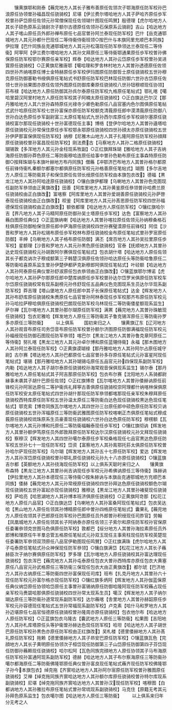 <!-- { "loadSidebar": true } -->
　　镶黄旗鄂和刚泰【蘓完地方人其长子雅布善原任佐领次子鄂海原任防军校孙巴浪原任协领曽孙福昌现任骁骑校】尼堪【伊兰费尔塔哈地方人其子萨哈齐原任歩军校曽孙萨岱原任佐领元孙常僧保现任佐领瑚什图现任鸣賛】殷德理【虎尔哈地方人其长子硕色原系云骑尉次子额尔古德原任佐领孙石保原系云骑尉】吉山【哈达地方人其子喀山原任员外郎孙禅布原任七品官曽孙阿兰泰现任防军校】巴什【岳克通鄂城地方人其元孙都什巴现任二等侍衞侍衞班领○按巴什与本旗同里充顺巴本同族】伊拉理【巴什同族岳克通鄂城地方人其元孙松蔼现任防军叅领达兰泰现任二等侍衞】阿寕阿【伊兰费尔塔哈地方人其孙文拜原任三等侍衞鄂通果原任歩军校曽孙佛保原任防军校鄂尔赛原任亲军校】辉泰【哈达地方人其孙云岱原任歩军校曽孙吴进寳原任骁骑校】○正黄旗尼雅唐鄂【噶哈理和罗舎林村地方人其曽孙透德原任佐领四世孙齐纳喀原任博士金特赫原任歩军校伊玛图原任防御哲士原任骁骑校五世孙穆克原任防御塞勒书绶俱原任笔帖式书舒原任防军校巴林现任防御六世孙古岱原任佐领七世孙翁果图亦原任佐领外图原任防御库秦原任骁骑校八世孙钮穆顺现任协领】荪布禄【哈达地方人原任防御其孙呉尔泰原任防军校九格原任笔帖式】鄂礼喀【噶哈里碧汉阿里村地方人原任防军校其子阿楠太原任骁骑校】○正白旗达巴尔汉【那丹雅哈地方人其六世孙森特原任光禄寺少卿色勒原任八品官塞内色尔图俱原任笔帖式武什哈原任防军校七世孙富保亦原任防军校额克清莪原任郎中漠清莪原任防御八世孙白达色原任歩军副尉富三太原任笔帖式九世孙西尔库原任歩军校胡尔塞原任骁骑校富尔那现任骁骑校十世孙富德现任主事】博络【登伊尔哈地方人其曽孙邉塔哈原任骁骑校元孙常保住原任歩军校鄂永鄂原任骁骑校四世孙顔太亦原任骁骑校五世孙伊萨那富保俱现任防军校】纳穆【尼雅木山地方人其子扎隆阿原任防军校孙顔拜原任骁骑校曽孙富昌现任防军校】刚法费古【马察地方人其孙二格原任骁骑校】瑚锡敦【多浑地方人其元孙金柱现系牧副】○正红旗拜珠瑚【雅哈地方人其子吉纳海原任防御孙莽色原任二等防衞穆哈连原任给事中曽孙色勒布原任主事森特原任防御○按拜珠瑚与本旗叶赫地方布丹同族】僧蘓【冲鄂济巴布地方人其曽孙格尔都原任前锋侍衞札秦额尔都塞尔都俱原任防军校元孙格善原任笔帖式】瑚图【多尔吉地方人原任三等防衞其子和保住原任佐领长绶原任防军校由本旗包衣改】德福【黒龙江地方人其孙阿哈逹原任骁骑校】○镶白旗伊都理【乌喇地方人其曽孙色克图现任副防军叅领由正黄旗改】田善【阿库里地方人其孙黄鉴原任叅领曽孙哈费兰原任骁骑校由正白旗改】富喀察【阿库里地方人其曽孙爱胡善原任骁骑校元孙萨啓泰现任骁骑校由正白旗改】皎鉴【阿库里地方人其元孙髙思原任防军校四世孙福德保现任骁骑校由正白旗改】额依都理【哈达地方人原任防军校】○镶红旗哈尔吉【界凡地方人其子马精阿原任防御孙吴士塔原任歩军校】达色【富察地方人其孙蘓白图原任典仪】○正蓝旗纳喇【哈达地方人其曽孙喀拉原任佐领元孙纳穆桑格石柱俱原任防御柏保住原任郎中萨海原任骁骑校四世孙赛璧漠原任前锋校】阿佳【沙晋和罗地方人其孙松锡布原任歩军校林布原任骁骑校金布原任笔帖式曽孙罗宻原任防御】丰绅【乌喇地方人其子格布原任防御】满丕【席百地方人其孙吴拉里原任歩军校】星额理【沙晋和罗地方人其元孙黒色原任骁骑校】官泰【抚顺地方人其曽孙达史现任骁骑校元孙胡敦阿尔赛俱现任笔帖式】包衣胡什塔【哈达地方人原任佐领其长子都克讷次子穆成额第三子韩楚汉俱原任佐领孙哈达原任头等防衞哈鲁原任二等防衞哈喜原系监生曽孙伊楚伊都萨克新穆郎阿俱现任笔帖式】叶硁额【哈达地方人其孙阿泰原任典仪曽孙舒淑原任包衣叅领由正白旗改】○镶蓝旗鄂尔博诺【虎尔哈地方人其孙萨尔那原任郎中楚库纳原任歩军校曽孙达尔岱罗米俱原任防军校车尔岱原任骁骑校常有现系副榜元孙佟舒现任五品典仪色克图现系生员达尔华现系副防军校】莽吉理【塔山堡地方人原任郎中其子长保原任笔帖式】达金【辉发地方人其孙布舒库原任骁骑校朱赉原任七品官曽孙阿林泰现任歩军校那齐布原任防军校元孙马哈拉萨穆哈俱原任骁骑校巴朗现任防军校乌林现任二等防衞倭星额现系监生】萨尔禅【瓦尔喀地方人其曽孙那尔瑚原任防军校】满罴【蘓完地方人其曽孙珠敏现任骁骑校】包衣尼雅哈【辉发地方人原任三等防衞其子鲁克锡浑原任三等防衞孙罗多亦原任三等防衞】
　　以上俱系
　　国初来归之人
　　镶黄旗辽东【辽河地方人其孙观音布原任司务岱音布原任防军校曽孙额尔济图原任防御满福现任防军校元孙福绶现任防御石图现任防军叅领】喀巴尔【黒龙江地方人其曽孙鲁克章阿原任二等侍衞】努扎喀【黒龙江地方人其元孙卓尔博和原任蓝翎侍衞】永福【那木图地方人其孙阿兰泰现任防军校】○正黄旗谟瑚禄【那丹雅哈地方人其孙阿尔占原任城守尉】古尔赛【塔达地方人其孙巴都原任七品官曽孙多存原任笔帖式元孙富星阿现任笔帖式】堪锡【那丹雅哈地方人其孙瑚锡屯原任五品官元孙四保现系副防军校】内勒【哈达地方人其子胡尔泰原任骁骑校孙海常观音保俱现系监生】锡尔泰【那丹雅哈地方人原任笔帖式其子阿吉那原任防军校】包衣布尔赛【沈阳地方人系骑都尉縁事未袭其子胡什巴原任佐领】○正红旗博竒【瓦尔喀地方人其曽孙倭赫讷原任前锋校元孙阿宻达原任二等护衞呉礼拜寕古善俱原任骁骑校崇阿理都什纳喀林保俱原任防军校安太原任笔帖式四世孙胡什那现任防军叅领都喀那现任亲军校朱穆拜原任骁骑校西特库原任防军校五世孙温太原任三等防衞白达色现任骁骑校黒达色现任笔帖式】鄂克索【博竒同族瓦尔喀地方人其四世孙三台原任郎中硕色原任防军校贝讷原任骁骑校五世孙浑福原任三等防衞武雅图原任防军校喀喇正杰俱原任笔帖式穆成莪原任骁骑校琉珠原系生员豪善现任骁骑校六世孙白达色原任防军校】穆楞额【瓦尔喀地方人其元孙博和托原任二等防衞福翰泰现任歩军校】○镶红旗彻讷【辉发地方人其曽孙额伊笃原任员外郎敦拜原任防军校达尔汉原任骁骑校元孙文拜现任骁骑校】察穆汉【辉发地方人其四世孙噶尔泰原任步军校桑格现任七品官黒达色原任防军校五世孙七十一现任防军校】岱资【富察地方人其孙鳯鄂托荪太俱原任防军校曽孙哈尔萨现任防军校】乌尔瑚【辉发地方人其孙五十七原任防军校】爱达【辉发地方人其孙浑岱原任骁骑校曽孙鄂礼原任骁骑校元孙九十八亦原任骁骑校】○镶蓝旗吉尔都【英额地方人其孙挠海现任防军校】以上俱系天聪时来归之人
　　镶黄旗布森特【黒龙江地方人其曽孙尚吉讷现任歩军校元孙希佛讷原任三等侍衞】珠赫讷【伊拉里地方人其孙本德现任三等侍衞○按朱赫讷与本旗岳克通鄂城地方充顺巴本同族】倭赫【蘓完地方人其元孙常绶原任骁骑校四世孙拜达色原任骁骑校额色尔瑚现任骁骑校五世孙富起亦现任骁骑校】雅穆达【黒龙江地方人其曽孙褚斐现任骁骑校】萨哈亮【哈思湖地方人其孙博本班济俱原任骁骑校】○正黄旗阿竒那【松花江地方人原任六品官】○正白旗达岱【乌喇地方人其孙富桑阿现任笔帖式】包衣吴达哈【黒山地方人原任佐领其孙博精原任郎中曽孙四格原任笔帖式】囊果礼【蘓完地方人原任佐领其子巴郎原任防军校孙巴图原任员外郎曽孙积绶现任司胙官】劳翰【凤凰城地方人原任佐领其长子阿纳泰亦原任佐领三子索尔和原任防军校孙官保原任委署叅领克世图马色俱原任防军校】敦都巴【绥分地方人其曽孙海拉素原任员外郎博和理原任牛羊羣总管五格原任笔帖式元孙双玉现任主事索柱现任防军校英楚现任委署防军叅领双顶原任八品官伊勒图现任鸣賛】○正红旗满珠【虎尔哈地方人其子屯泰原任笔帖式孙众神保现任防军叅领】○镶白旗满岱【松花江地方人其长子蘓赫臣次子纳尔赛俱原任防军校】罗多理【瓦尔喀地方人原任骁骑校其孙富达理现任骁骑校】包衣浑巴【蘓完地方人其孙屯泰原任包衣大曽孙西特库亦原任包衣大黄塞原任八品官元孙武格原任三等防衞三保现任包衣大由正黄旗改】都尔琥【巴济地方人其孙古纳原任二等防衞四世孙富保现任司库】班布【扎克丹地方人其曽孙六十现任防军校元孙富尔格亦现任防军校】○镶红旗多炳阿【辉发地方人其孙伽蓝保原任典仪纳岱原任协领哈岱原任主事曽孙富锡纳原任防御哈隆阿现任防军校蘓占现任亲军校马赉碧哈那俱原任骁骑校四世孙常太现系生员】噶汉【辉发地方人其子纳尔瑚达原任三等防衞孙道常现系副防军校】达尔蘓喀【舎里地方人其曽孙赫韶原任歩军校元孙容德现任笔帖式五世孙常福现系副防军校】卢克素【哈什马和罗地方人其孙迈堪原任七品官恒德原任骁骑校曽孙隆周亦原任骁骑校】包衣他尔布【哈达地方人原任防军校】○正蓝旗包衣乌隆古【囊武地方人原任三等防衞】松果图【吉阳地方人其孙札库塔原任头等护衞曽孙赫达色现任防军校】哈坦【哈达地方人其子胡世巴原任防军校孙黒色亦原任防军校由正红旗改】吴札楼【德里倭赫地方人其孙髙礼原任防军校】拖赖【德里倭赫地方人其子昻安巴原任防军校】○镶蓝旗瓦色【完顔地方人其长子黄明原任协领次子桓岱现任防御第三子山岱原任防御第四子芬岱现任防御孙蘓赖现任骁骑校】哈尔松阿【瓦色同族完顔地方人原任协领其子马布海原任防军校孙富通阿现系副防军校】德赫【哈达地方人其子布尔察海原任三等防衞孙噶尔都海原任二等防衞佛隆鄂原任典仪曽孙富良现任笔帖式蘓齐现任防军校佛隆鄂子孙今本旗包衣】绰克拖【齐賔哈达地方人其孙阿尔宻原任防军校曽孙雅图原任骁骑校】艾禅【绰克拖同族齐賔哈达地方人其孙额尔库原任骁骑校曽孙特尔库现系副骁骑校】尼堪【绰克拖同族齐賔哈达地方人其曽孙汉现任防军校】喀穆图【白都讷地方人其孙雅拉布原任笔帖式曽孙常琉现系副骁骑校】马克住【原籍无考其元孙拜色原系监生】包衣噶尔图【哈达地方人原任三等防衞】
　　以上俱系来归年分无考之人
